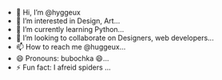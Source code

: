 - 👋 Hi, I’m @hyggeux
- 👀 I’m interested in Design, Art...
- 🌱 I’m currently learning Python...
- 💞️ I’m looking to collaborate on Designers, web developers...
- 📫 How to reach me @huggeux...
- 😄 Pronouns: bubochka 😄...
- ⚡ Fun fact: I afreid spiders ...

<!---
hyggeeux/hyggeeux is a ✨ special ✨ repository because its `README.md` (this file) appears on your GitHub profile.
You can click the Preview link to take a look at your changes.
--->
